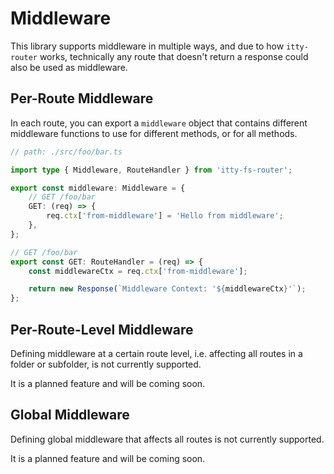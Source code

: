 # Middleware

This library supports middleware in multiple ways, and due to how `itty-router` works, technically any route that doesn't return a response could also be used as middleware.

## Per-Route Middleware

In each route, you can export a `middleware` object that contains different middleware functions to use for different methods, or for all methods.

```ts
// path: ./src/foo/bar.ts

import type { Middleware, RouteHandler } from 'itty-fs-router';

export const middleware: Middleware = {
	// GET /foo/bar
	GET: (req) => {
		req.ctx['from-middleware'] = 'Hello from middleware';
	},
};

// GET /foo/bar
export const GET: RouteHandler = (req) => {
	const middlewareCtx = req.ctx['from-middleware'];

	return new Response(`Middleware Context: '${middlewareCtx}'`);
};
```

## Per-Route-Level Middleware

Defining middleware at a certain route level, i.e. affecting all routes in a folder or subfolder, is not currently supported.

It is a planned feature and will be coming soon.

## Global Middleware

Defining global middleware that affects all routes is not currently supported.

It is a planned feature and will be coming soon.
